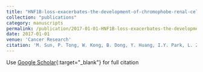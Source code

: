 ```yaml
---
title: "HNF1B-loss-exacerbates-the-development-of-chromophobe-renal-cell-carcinomas"
collection: "publications"
category: manuscripts
permalink: /publication/2017-01-01-HNF1B-loss-exacerbates-the-development-of-chromophobe-renal-cell-carcinomas
date: 2017-01-01
venue: 'Cancer Research'
citation: 'M. Sun, P. Tong, W. Kong, B. Dong, Y. Huang, I.Y. Park, L. Zhou, X.-D. Liu, Z. Ding, X. Zhang, S. Bai, P. German, R. Powell, Q. Wang, X. Tong, N.M. Tannir, S.F. Matin, W.K. Rathmell, G.N. Fuller, I.E. McCutcheon, C.L. Walker, J. Wang, E. Jonasch. &quot;HNF1B-loss-exacerbates-the-development-of-chromophobe-renal-cell-carcinomas.&quot; Cancer Research, 2017.'
---
```


Use [Google Scholar](https://scholar.google.com/scholar?q=HNF1B+loss+exacerbates+the+development+of+chromophobe+renal+cell+carcinomas){:target="_blank"} for full citation